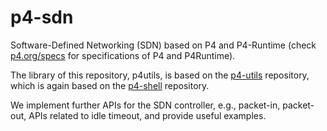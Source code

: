 # p4-sdn
Software-Defined Networking (SDN) based on P4 and P4-Runtime (check [p4.org/specs](https://p4.org/specs/) for specifications of P4 and P4Runtime).

The library of this repository, p4utils, is based on the [p4-utils](https://github.com/nsg-ethz/p4-utils) repository, which is again based on the [p4-shell](https://github.com/p4lang/p4runtime-shell) repository.

We implement further APIs for the SDN controller, e.g., packet-in, packet-out, APIs related to idle timeout, and provide useful examples.
